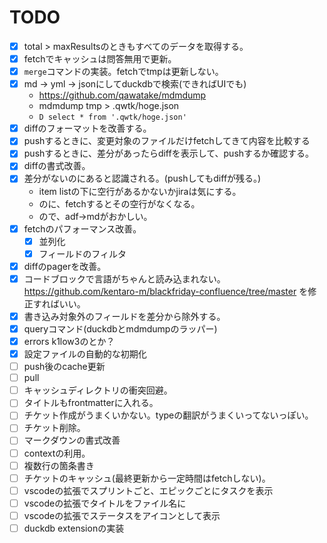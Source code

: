 # TODO

- [x] total > maxResultsのときもすべてのデータを取得する。
- [x] fetchでキャッシュは問答無用で更新。
- [x] `merge`コマンドの実装。fetchでtmpは更新しない。
- [x] md -> yml -> jsonにしてduckdbで検索(できればUIでも)
  - https://github.com/qawatake/mdmdump
  - mdmdump tmp > .qwtk/hoge.json
  - `D select * from '.qwtk/hoge.json'`
- [x] diffのフォーマットを改善する。
- [x] pushするときに、変更対象のファイルだけfetchしてきて内容を比較する
- [x] pushするときに、差分があったらdiffを表示して、pushするか確認する。
- [x] diffの書式改善。
- [x] 差分がないのにあると認識される。(pushしてもdiffが残る。)
  - item listの下に空行があるかないかjiraは気にする。
  - のに、fetchするとその空行がなくなる。
  - ので、adf→mdがおかしい。
- [x] fetchのパフォーマンス改善。
  - [x] 並列化
  - [x] フィールドのフィルタ
- [x] diffのpagerを改善。
- [x] コードブロックで言語がちゃんと読み込まれない。https://github.com/kentaro-m/blackfriday-confluence/tree/master を修正すればいい。
- [x] 書き込み対象外のフィールドを差分から除外する。
- [x] queryコマンド(duckdbとmdmdumpのラッパー)
- [x] errors k1low3のとか？
- [x] 設定ファイルの自動的な初期化
- [ ] push後のcache更新
- [ ] pull
- [ ] キャッシュディレクトリの衝突回避。
- [ ] タイトルもfrontmatterに入れる。
- [ ] チケット作成がうまくいかない。typeの翻訳がうまくいってないっぽい。
- [ ] チケット削除。
- [ ] マークダウンの書式改善
- [ ] contextの利用。
- [ ] 複数行の箇条書き
- [ ] チケットのキャッシュ(最終更新から一定時間はfetchしない)。
- [ ] vscodeの拡張でスプリントごと、エピックごとにタスクを表示
- [ ] vscodeの拡張でタイトルをファイル名に
- [ ] vscodeの拡張でステータスをアイコンとして表示
- [ ] duckdb extensionの実装

